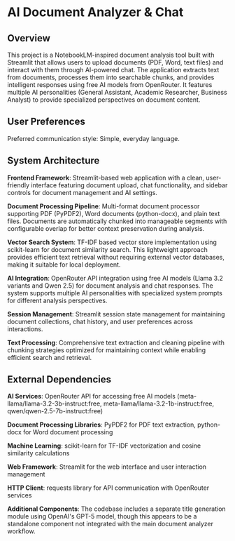 # AI Document Analyzer & Chat

## Overview

This project is a NotebookLM-inspired document analysis tool built with Streamlit that allows users to upload documents (PDF, Word, text files) and interact with them through AI-powered chat. The application extracts text from documents, processes them into searchable chunks, and provides intelligent responses using free AI models from OpenRouter. It features multiple AI personalities (General Assistant, Academic Researcher, Business Analyst) to provide specialized perspectives on document content.

## User Preferences

Preferred communication style: Simple, everyday language.

## System Architecture

**Frontend Framework**: Streamlit-based web application with a clean, user-friendly interface featuring document upload, chat functionality, and sidebar controls for document management and AI settings.

**Document Processing Pipeline**: Multi-format document processor supporting PDF (PyPDF2), Word documents (python-docx), and plain text files. Documents are automatically chunked into manageable segments with configurable overlap for better context preservation during analysis.

**Vector Search System**: TF-IDF based vector store implementation using scikit-learn for document similarity search. This lightweight approach provides efficient text retrieval without requiring external vector databases, making it suitable for local deployment.

**AI Integration**: OpenRouter API integration using free AI models (Llama 3.2 variants and Qwen 2.5) for document analysis and chat responses. The system supports multiple AI personalities with specialized system prompts for different analysis perspectives.

**Session Management**: Streamlit session state management for maintaining document collections, chat history, and user preferences across interactions.

**Text Processing**: Comprehensive text extraction and cleaning pipeline with chunking strategies optimized for maintaining context while enabling efficient search and retrieval.

## External Dependencies

**AI Services**: OpenRouter API for accessing free AI models (meta-llama/llama-3.2-3b-instruct:free, meta-llama/llama-3.2-1b-instruct:free, qwen/qwen-2.5-7b-instruct:free)

**Document Processing Libraries**: PyPDF2 for PDF text extraction, python-docx for Word document processing

**Machine Learning**: scikit-learn for TF-IDF vectorization and cosine similarity calculations

**Web Framework**: Streamlit for the web interface and user interaction management

**HTTP Client**: requests library for API communication with OpenRouter services

**Additional Components**: The codebase includes a separate title generation module using OpenAI's GPT-5 model, though this appears to be a standalone component not integrated with the main document analyzer workflow.